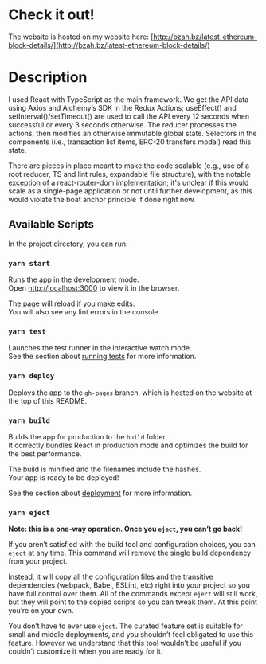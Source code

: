 # Check it out!

The website is hosted on my website here: [http://bzah.bz/latest-ethereum-block-details/](http://bzah.bz/latest-ethereum-block-details/)

# Description

I used React with TypeScript as the main framework. We get the API data using Axios and
Alchemy’s SDK in the Redux Actions; useEffect() and setInterval()/setTimeout() are used to call
the API every 12 seconds when successful or every 3 seconds otherwise. The reducer
processes the actions, then modifies an otherwise immutable global state. Selectors in the
components (i.e., transaction list items, ERC-20 transfers modal) read this state.

There are pieces in place meant to make the code scalable (e.g., use of a root reducer, TS and
lint rules, expandable file structure), with the notable exception of a react-router-dom
implementation; it's unclear if this would scale as a single-page application or not until further
development, as this would violate the boat anchor principle if done right now.

## Available Scripts

In the project directory, you can run:

### `yarn start`

Runs the app in the development mode.\
Open [http://localhost:3000](http://localhost:3000) to view it in the browser.

The page will reload if you make edits.\
You will also see any lint errors in the console.

### `yarn test`

Launches the test runner in the interactive watch mode.\
See the section about [running tests](https://facebook.github.io/create-react-app/docs/running-tests) for more information.

### `yarn deploy`

Deploys the app to the `gh-pages` branch, which is hosted on the website at the top of this README.

### `yarn build`

Builds the app for production to the `build` folder.\
It correctly bundles React in production mode and optimizes the build for the best performance.

The build is minified and the filenames include the hashes.\
Your app is ready to be deployed!

See the section about [deployment](https://facebook.github.io/create-react-app/docs/deployment) for more information.

### `yarn eject`

**Note: this is a one-way operation. Once you `eject`, you can’t go back!**

If you aren’t satisfied with the build tool and configuration choices, you can `eject` at any time. This command will remove the single build dependency from your project.

Instead, it will copy all the configuration files and the transitive dependencies (webpack, Babel, ESLint, etc) right into your project so you have full control over them. All of the commands except `eject` will still work, but they will point to the copied scripts so you can tweak them. At this point you’re on your own.

You don’t have to ever use `eject`. The curated feature set is suitable for small and middle deployments, and you shouldn’t feel obligated to use this feature. However we understand that this tool wouldn’t be useful if you couldn’t customize it when you are ready for it.
